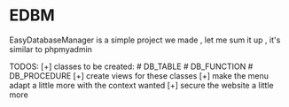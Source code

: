EDBM
====

EasyDatabaseManager is a simple project we made , let me sum it up , it's similar to phpmyadmin

TODOS:
	[+] classes to be created:
		# DB_TABLE 
		# DB_FUNCTION
		# DB_PROCEDURE
	[+] create views for these classes
	[+] make the menu adapt a little more with the context wanted
	[+] secure the website a little more